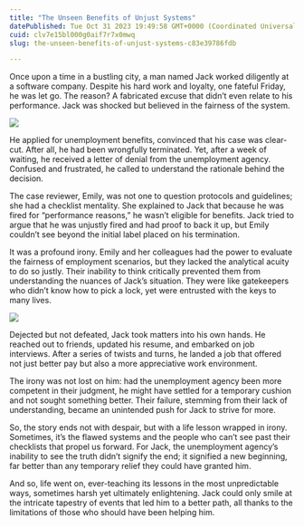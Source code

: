 ```yaml
---
title: "The Unseen Benefits of Unjust Systems"
datePublished: Tue Oct 31 2023 19:49:58 GMT+0000 (Coordinated Universal Time)
cuid: clv7e15bl000g0aif7r7x0mwq
slug: the-unseen-benefits-of-unjust-systems-c83e39786fdb

---
```


Once upon a time in a bustling city, a man named Jack worked diligently at a software company. Despite his hard work and loyalty, one fateful Friday, he was let go. The reason? A fabricated excuse that didn’t even relate to his performance. Jack was shocked but believed in the fairness of the system.

![](https://cdn.hashnode.com/res/hashnode/image/upload/v1713574527236/438b36ed-8270-4019-8354-78f6aa8ebf4a.jpeg)

He applied for unemployment benefits, convinced that his case was clear-cut. After all, he had been wrongfully terminated. Yet, after a week of waiting, he received a letter of denial from the unemployment agency. Confused and frustrated, he called to understand the rationale behind the decision.

The case reviewer, Emily, was not one to question protocols and guidelines; she had a checklist mentality. She explained to Jack that because he was fired for “performance reasons,” he wasn’t eligible for benefits. Jack tried to argue that he was unjustly fired and had proof to back it up, but Emily couldn’t see beyond the initial label placed on his termination.

It was a profound irony. Emily and her colleagues had the power to evaluate the fairness of employment scenarios, but they lacked the analytical acuity to do so justly. Their inability to think critically prevented them from understanding the nuances of Jack’s situation. They were like gatekeepers who didn’t know how to pick a lock, yet were entrusted with the keys to many lives.

![](https://cdn.hashnode.com/res/hashnode/image/upload/v1713574528450/96435d8c-7d96-40d2-97cf-3194aa03a685.jpeg)

Dejected but not defeated, Jack took matters into his own hands. He reached out to friends, updated his resume, and embarked on job interviews. After a series of twists and turns, he landed a job that offered not just better pay but also a more appreciative work environment.

The irony was not lost on him: had the unemployment agency been more competent in their judgment, he might have settled for a temporary cushion and not sought something better. Their failure, stemming from their lack of understanding, became an unintended push for Jack to strive for more.

So, the story ends not with despair, but with a life lesson wrapped in irony. Sometimes, it’s the flawed systems and the people who can’t see past their checklists that propel us forward. For Jack, the unemployment agency’s inability to see the truth didn’t signify the end; it signified a new beginning, far better than any temporary relief they could have granted him.

And so, life went on, ever-teaching its lessons in the most unpredictable ways, sometimes harsh yet ultimately enlightening. Jack could only smile at the intricate tapestry of events that led him to a better path, all thanks to the limitations of those who should have been helping him.